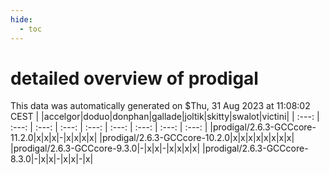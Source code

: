 ```yaml
---
hide:
  - toc
---
```


detailed overview of prodigal
=============================


This data was automatically generated on $Thu, 31 Aug 2023 at 11:08:02 CEST
| |accelgor|doduo|donphan|gallade|joltik|skitty|swalot|victini|
| :---: | :---: | :---: | :---: | :---: | :---: | :---: | :---: | :---: |
|prodigal/2.6.3-GCCcore-11.2.0|x|x|x|-|x|x|x|x|
|prodigal/2.6.3-GCCcore-10.2.0|x|x|x|x|x|x|x|x|
|prodigal/2.6.3-GCCcore-9.3.0|-|x|x|-|x|x|x|x|
|prodigal/2.6.3-GCCcore-8.3.0|-|x|x|-|x|x|-|x|
